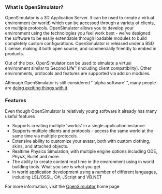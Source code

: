 ### What is OpenSimulator? ###

OpenSimulator is a 3D Application Server. It can be used to create a virtual environment (or world) which can be accessed through a variety of clients, on multiple protocols. OpenSimulator allows you to develop your environment using the technologies you feel work best - we've designed the software to be easily extendable through loadable modules to build completely custom configurations. OpenSimulator is released under a BSD License, making it both open source, and commercially friendly to embed in products.

Out of the box, OpenSimulator can be used to simulate a virtual environment similar to Second Life™ (including client compatibility).  Other environments, protocols and features are supported via add on modules.

Although OpenSimulator is still considered '''alpha software''', many people are [doing exciting things with it](http://technorati.com/search/opensim?authority=a4&language=en).

### Features ###
Even though OpenSimulator is relatively young software it already has many useful features
  * Supports creating multiple 'worlds' in a single application instance.
  * Supports multiple clients and protocols - access the same world at the same time via multiple protocols.
  * Extensive ability to customize your avatar, both with custom clothing, skins, and attached objects.
  * Realtime Physics Simulation, with multiple engine options including ODE, PhysX, Bullet and more.
  * The ability to create content real time in the environment using in world building tools. What you see is what you get.
  * In world application development using a number of different languages, including LSL/OSSL, C#, JScript and VB.NET


For more information, visit the [OpenSimulator](http://www.opensimulator.org) home page